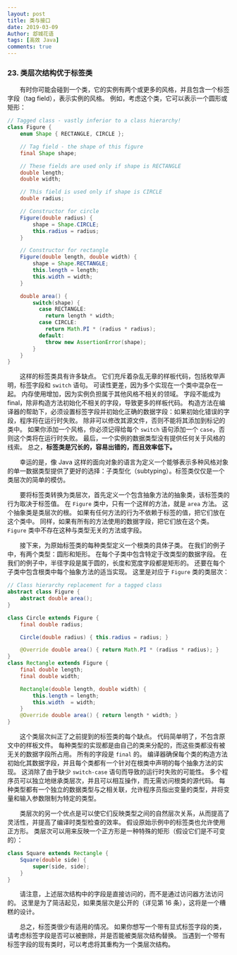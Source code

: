 ```yaml
---
layout: post
title: 类与接口
date: 2019-03-09
Author: 邶城花语
tags: [高效 Java]
comments: true
---
```


### 23. 类层次结构优于标签类

　　有时你可能会碰到一个类，它的实例有两个或更多的风格，并且包含一个标签字段（tag field），表示实例的风格。 例如，考虑这个类，它可以表示一个圆形或矩形：

```java
// Tagged class - vastly inferior to a class hierarchy!
class Figure {
    enum Shape { RECTANGLE, CIRCLE };

    // Tag field - the shape of this figure
    final Shape shape;

    // These fields are used only if shape is RECTANGLE
    double length;
    double width;

    // This field is used only if shape is CIRCLE
    double radius;

    // Constructor for circle
    Figure(double radius) {
        shape = Shape.CIRCLE;
        this.radius = radius;
    }

    // Constructor for rectangle
    Figure(double length, double width) {
        shape = Shape.RECTANGLE;
        this.length = length;
        this.width = width;
    }

    double area() {
        switch(shape) {
          case RECTANGLE:
            return length * width;
          case CIRCLE:
            return Math.PI * (radius * radius);
          default:
            throw new AssertionError(shape);
        }
    }
}
```

　　这样的标签类具有许多缺点。 它们充斥着杂乱无章的样板代码，包括枚举声明，标签字段和 `switch` 语句。 可读性更差，因为多个实现在一个类中混杂在一起。 内存使用增加，因为实例负担属于其他风格不相关的领域。 字段不能成为 final，除非构造方法初始化不相关的字段，导致更多的样板代码。 构造方法在编译器的帮助下，必须设置标签字段并初始化正确的数据字段：如果初始化错误的字段，程序将在运行时失败。 除非可以修改其源文件，否则不能将其添加到标记的类中。 如果你添加一个风格，你必须记得给每个 `switch` 语句添加一个 `case`，否则这个类将在运行时失败。 最后，一个实例的数据类型没有提供任何关于风格的线索。 总之，**标签类是冗长的，容易出错的，而且效率低下。**

　　幸运的是，像 Java 这样的面向对象的语言为定义一个能够表示多种风格对象的单一数据类型提供了更好的选择：子类型化（subtyping）。标签类仅仅是一个类层次的简单的模仿。

　　要将标签类转换为类层次，首先定义一个包含抽象方法的抽象类，该标签类的行为取决于标签值。 在 `Figure` 类中，只有一个这样的方法，就是 `area` 方法。 这个抽象类是类层次的根。 如果有任何方法的行为不依赖于标签的值，把它们放在这个类中。 同样，如果有所有的方法使用的数据字段，把它们放在这个类。`Figure` 类中不存在这种与类型无关的方法或字段。

　　接下来，为原始标签类的每种类型定义一个根类的具体子类。 在我们的例子中，有两个类型：圆形和矩形。 在每个子类中包含特定于改类型的数据字段。 在我们的例子中，半径字段是属于圆的，长度和宽度字段都是矩形的。 还要在每个子类中包含根类中每个抽象方法的适当实现。 这里是对应于 `Figure` 类的类层次：

```java
// Class hierarchy replacement for a tagged class
abstract class Figure {
    abstract double area();
}

class Circle extends Figure {
    final double radius;

    Circle(double radius) { this.radius = radius; }

    @Override double area() { return Math.PI * (radius * radius); }
}
class Rectangle extends Figure {
    final double length;
    final double width;

    Rectangle(double length, double width) {
        this.length = length;
        this.width  = width;
    }
    @Override double area() { return length * width; }
}
```

　　这个类层次纠正了之前提到的标签类的每个缺点。 代码简单明了，不包含原文中的样板文件。 每种类型的实现都是由自己的类来分配的，而这些类都没有被无关的数据字段所占用。 所有的字段是 `final` 的。 编译器确保每个类的构造方法初始化其数据字段，并且每个类都有一个针对在根类中声明的每个抽象方法的实现。 这消除了由于缺少 `switch-case` 语句而导致的运行时失败的可能性。 多个程序员可以独立地继承类层次，并且可以相互操作，而无需访问根类的源代码。 每种类型都有一个独立的数据类型与之相关联，允许程序员指出变量的类型，并将变量和输入参数限制为特定的类型。

　　类层次的另一个优点是可以使它们反映类型之间的自然层次关系，从而提高了灵活性，并提高了编译时类型检查的效率。 假设原始示例中的标签类也允许使用正方形。 类层次可以用来反映一个正方形是一种特殊的矩形（假设它们是不可变的）：

```java
class Square extends Rectangle {
    Square(double side) {
        super(side, side);
    }
}
```
　　请注意，上述层次结构中的字段是直接访问的，而不是通过访问器方法访问的。 这里是为了简洁起见，如果类层次是公开的（详见第 16 条），这将是一个糟糕的设计。

　　总之，标签类很少有适用的情况。 如果你想写一个带有显式标签字段的类，请考虑标签字段是否可以被删除，并是否能被类层次结构替换。 当遇到一个带有标签字段的现有类时，可以考虑将其重构为一个类层次结构。



